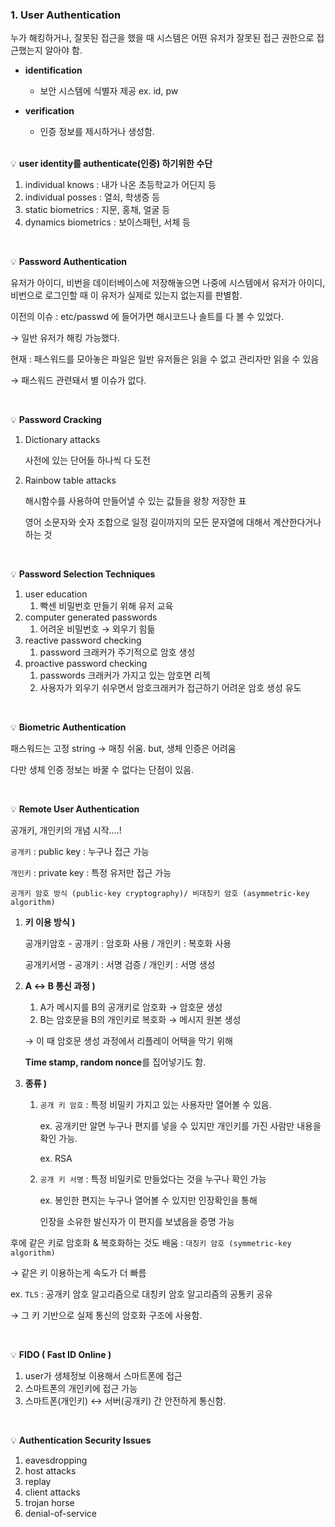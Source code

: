### 1. User Authentication

누가 해킹하거나, 잘못된 접근을 했을 때 시스템은 어떤 유저가 잘못된 접근 권한으로 접근했는지 알아야 함.

- ****identification****
    - 보안 시스템에 식별자 제공 ex. id, pw
- ****verification****
    - 인증 정보를 제시하거나 생성함.
    
    <br/>

💡 ****user identity를 authenticate(인증) 하기위한 수단****

1. individual knows : 내가 나온 초등학교가 어딘지 등
2. individual posses : 열쇠, 학생증 등
3. static biometrics : 지문, 홍채, 얼굴 등
4. dynamics biometrics : 보이스패턴, 서체 등

<br/>

💡 **Password Authentication**

유저가 아이디, 비번을 데이터베이스에 저장해놓으면 나중에 시스템에서 유저가 아이디, 비번으로 로그인할 때 이 유저가 실제로 있는지 없는지를 판별함.

이전의 이슈 : etc/passwd 에 들어가면 해시코드나 솔트를 다 볼 수 있었다. 

→ 일반 유저가 해킹 가능했다.

현재 : 패스워드를 모아놓은 파일은 일반 유저들은 읽을 수 없고 관리자만 읽을 수 있음

→ 패스워드 관련돼서 별 이슈가 없다.

<br/>

💡 ****Password Cracking****

1. Dictionary attacks
    
    사전에 있는 단어들 하나씩 다 도전
    
2. Rainbow table attacks
    
    해시함수를 사용하여 만들어낼 수 있는 값들을 왕창 저장한 표
    
    영어 소문자와 숫자 조합으로 일정 길이까지의 모든 문자열에 대해서 계산한다거나 하는 것
    
<br/>

💡 **Password Selection Techniques**

1. user education
    1. 빡센 비밀번호 만들기 위해 유저 교육
2. computer generated passwords
    1. 어려운 비밀번호 → 외우기 힘듦
3. reactive password checking
    1. password 크래커가 주기적으로 암호 생성
4. proactive password checking
    1. passwords 크래커가 가지고 있는 암호면 리젝
    2. 사용자가 외우기 쉬우면서 암호크래커가 접근하기 어려운 암호 생성 유도

<br/>

💡 **Biometric Authentication**

패스워드는 고정 string → 매칭 쉬움. but, 생체 인증은 어려움

다만 생체 인증 정보는 바꿀 수 없다는 단점이 있음.

<br/>

💡 **Remote User Authentication**

공개키, 개인키의 개념 시작….!

`공개키` : public key : 누구나 접근 가능

`개인키` : private key : 특정 유저만 접근 가능

`공개키 암호 방식 (public-key cryptography)/ 비대칭키 암호 (asymmetric-key algorithm)`

1. **키 이용 방식 )** 
    
    공개키암호 - 공개키 : 암호화 사용 / 개인키 : 복호화 사용
    
    공개키서명 - 공개키 : 서명 검증 / 개인키 : 서명 생성
    
2. **A ↔ B 통신 과정 )**
    1. A가 메시지를 B의 공개키로 암호화 → 암호문 생성
    2. B는 암호문을 B의 개인키로 복호화 → 메시지 원본 생성
    
    → 이 때 암호문 생성 과정에서 리플레이 어택을 막기 위해 
    
    **Time stamp, random nonce**를 집어넣기도 함.
    
3. **종류 )**
    1. `공개 키 암호` : 특정 비밀키 가지고 있는 사용자만 열어볼 수 있음.
        
        ex. 공개키만 알면 누구나 편지를 넣을 수 있지만 개인키를 가진 사람만 내용을 확인 가능.
        
        ex. RSA
        
    2. `공개 키 서명` : 특정 비밀키로 만들었다는 것을 누구나 확인 가능
        
        ex. 봉인한 편지는 누구나 열어볼 수 있지만 인장확인을 통해 
        
        인장을 소유한 발신자가 이 편지를 보냈음을 증명 가능
        

후에 같은 키로 암호화 & 복호화하는 것도 배움 : `대칭키 암호 (symmetric-key algorithm)`

→ 같은 키 이용하는게 속도가 더 빠름

ex. `TLS` : 공개키 암호 알고리즘으로 대칭키 암호 알고리즘의 공통키 공유

→ 그 키 기반으로 실제 통신의 암호화 구조에 사용함.

<br/>

💡 **FIDO ( Fast ID Online )**

1. user가 생체정보 이용해서 스마트폰에 접근
2. 스마트폰의 개인키에 접근 가능
3. 스마트폰(개인키) ↔ 서버(공개키) 간 안전하게 통신함.

<br/>

💡 **Authentication Security Issues**

1. eavesdropping
2. host attacks
3. replay
4. client attacks
5. trojan horse
6. denial-of-service
